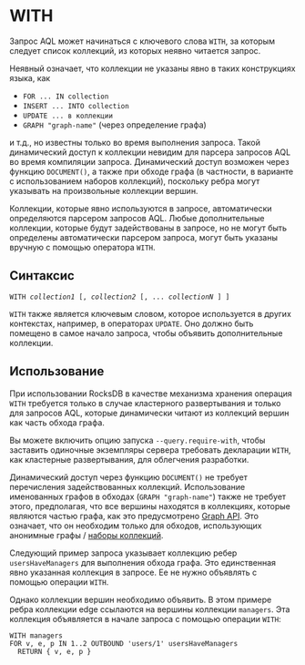 # WITH

Запрос AQL может начинаться с ключевого слова `WITH`, за которым следует список коллекций, из которых неявно читается запрос.

Неявный означает, что коллекции не указаны явно в таких конструкциях языка, как

-   `FOR ... IN collection`
-   `INSERT ... INTO collection`
-   `UPDATE ... в коллекции`
-   `GRAPH "graph-name"` (через определение графа)

и т.д., но известны только во время выполнения запроса. Такой динамический доступ к коллекции невидим для парсера запросов AQL во время компиляции запроса. Динамический доступ возможен через функцию `DOCUMENT()`, а также при обходе графа (в частности, в варианте с использованием наборов коллекций), поскольку ребра могут указывать на произвольные коллекции вершин.

Коллекции, которые явно используются в запросе, автоматически определяются парсером запросов AQL. Любые дополнительные коллекции, которые будут задействованы в запросе, но не могут быть определены автоматически парсером запроса, могут быть указаны вручную с помощью оператора `WITH`.

## Синтаксис

<pre><code>WITH <em>collection1</em> [, <em>collection2</em> [, ... <em>collectionN</em> ] ]</code></pre>

`WITH` также является ключевым словом, которое используется в других контекстах, например, в операторах `UPDATE`. Оно должно быть помещено в самое начало запроса, чтобы объявить дополнительные коллекции.

## Использование

При использовании RocksDB в качестве механизма хранения операция `WITH` требуется только в случае кластерного развертывания и только для запросов AQL, которые динамически читают из коллекций вершин как часть обхода графа.

Вы можете включить опцию запуска `--query.require-with`, чтобы заставить одиночные экземпляры сервера требовать декларации `WITH`, как кластерные развертывания, для облегчения разработки.

Динамический доступ через функцию `DOCUMENT()` не требует перечисления задействованных коллекций. Использование именованных графов в обходах (`GRAPH "graph-name"`) также не требует этого, предполагая, что все вершины находятся в коллекциях, которые являются частью графа, как это предусмотрено [Graph API](../http/gharial.html). Это означает, что он необходим только для обходов, использующих анонимные графы / [наборы коллекций](../graphs/traversals.md).

<!-- 0001.part.md -->

Следующий пример запроса указывает коллекцию ребер `usersHaveManagers` для выполнения обхода графа. Это единственная явно указанная коллекция в запросе. Ее не нужно объявлять с помощью операции `WITH`.

Однако коллекции вершин необходимо объявить. В этом примере ребра коллекции edge ссылаются на вершины коллекции `managers`. Эта коллекция объявляется в начале запроса с помощью операции `WITH`:

<!-- 0002.part.md -->

```aql
WITH managers
FOR v, e, p IN 1..2 OUTBOUND 'users/1' usersHaveManagers
  RETURN { v, e, p }
```

<!-- 0003.part.md -->

<!-- 0004.part.md -->
